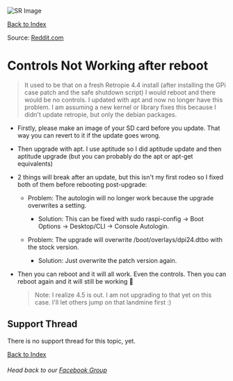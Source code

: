![SR Image](https://sinisterspatula.github.io/SuperRetropieGuides/images/SRimage-short.jpg)

[Back to Index](https://sinisterspatula.github.io/SuperRetropieGuides/)

Source: [Reddit.com](https://www.reddit.com/r/retroflag_gpi/comments/c8xtq3/solved_controls_not_working_after_a_reboot/)

# Controls Not Working after reboot

  > It used to be that on a fresh Retropie 4.4 install (after installing the GPi case patch and the safe shutdown script) I would reboot and there would be no controls. I updated with apt and now no longer have this problem. I am assuming a new kernel or library fixes this because I didn't update retropie, but only the debian packages.

* Firstly, please make an image of your SD card before you update. That way you can revert to it if the update goes wrong.

* Then upgrade with apt. I use aptitude so I did aptitude update and then aptitude upgrade (but you can probably do the apt or apt-get equivalents)

* 2 things will break after an update, but this isn't my first rodeo so I fixed both of them before rebooting post-upgrade:

  * Problem: The autologin will no longer work because the upgrade overwrites a setting.
    * Solution: This can be fixed with sudo raspi-config -> Boot Options -> Desktop/CLI -> Console Autologin.

  * Problem: The upgrade will overwrite /boot/overlays/dpi24.dtbo with the stock version.
    * Solution: Just overwrite the patch version again.

* Then you can reboot and it will all work. Even the controls. Then you can reboot again and it will still be working 🎉

  > Note: I realize 4.5 is out. I am not upgrading to that yet on this case. I'll let others jump on that landmine first :)


## Support Thread
There is no support thread for this topic, yet.

[Back to Index](https://sinisterspatula.github.io/SuperRetropieGuides/)

###### Head back to our [Facebook Group](https://www.facebook.com/groups/SuperRetroPie/)
